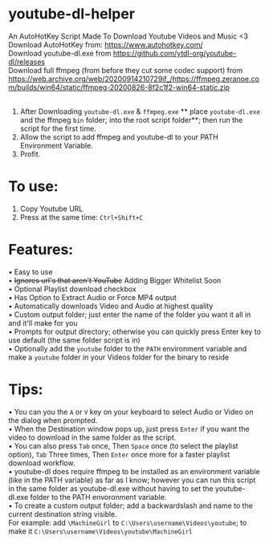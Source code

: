 # youtube-dl-helper
An AutoHotKey Script Made To Download Youtube Videos and Music <3<br>
Download AutoHotKey from: https://www.autohotkey.com/<br>
Download youtube-dl.exe from https://github.com/ytdl-org/youtube-dl/releases<br>
Download full ffmpeg (from before they cut some codec support) from https://web.archive.org/web/20200914210729if_/https://ffmpeg.zeranoe.com/builds/win64/static/ffmpeg-20200826-8f2c1f2-win64-static.zip<br><br>

1. After Downloading `youtube-dl.exe` & `ffmpeg.exe` ** place `youtube-dl.exe` and the ffmpeg `bin` folder; into the root script folder**; then run the script for the first time.
2. Allow the script to add ffmpeg and youtube-dl to your PATH Environment Variable.
3. Profit.

# To use:
1.	Copy Youtube URL
2.	Press at the same time: `Ctrl+Shift+C`

# Features:
• Easy to use<br/>
• ~~Ignores url's that aren't YouTube~~ Adding Bigger Whitelist Soon<br/>
• Optional Playlist download checkbox<br/>
• Has Option to Extract Audio or Force MP4 output<br/>
• Automatically downloads Video and Audio at highest quality<br>
• Custom output folder; just enter the name of the folder you want it all in and it'll make for you<br/>
• Prompts for output directory; otherwise you can quickly press Enter key to use default (the same folder script is in)<br/>
• Optionally add the `youtube` folder to the `PATH` environment variable and make a `youtube` folder in your Videos folder for the binary to reside<br/>


# Tips:
• You can you the `A` or `V` key on your keyboard to select Audio or Video on the dialog when prompted.<br/>
• When the Destination window pops up, just press `Enter` if you want the video to download in the same folder as the script.<br/>
• You can also press `Tab` once, Then `Space` once (to select the playlist option), `Tab` Three times, Then `Enter` once more for a faster playlist download workflow.<br/>
• youtube-dl does require ffmpeg to be installed as an environment variable (like in the PATH variable) as far as I know; however you can run this script in the same folder as youtube-dl.exe without having to set the youtube-dl.exe folder to the PATH envoronment variable.<br/>
• To create a custom output folder; add a backwardslash and name to the current destination string visible.<br/> 
For example: add `\MachineGirl` to `C:\Users\username\Videos\youtube`; to make it `C:\Users\username\Videos\youtube\MachineGirl`
